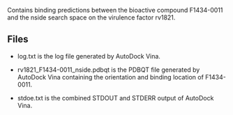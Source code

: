 Contains binding predictions between the bioactive compound F1434-0011 and the nside search space on the virulence factor rv1821.

## Files

- log.txt is the log file generated by AutoDock Vina.

- rv1821_F1434-0011_nside.pdbqt is the PDBQT file generated by AutoDock Vina containing the orientation and binding location of F1434-0011.

- stdoe.txt is the combined STDOUT and STDERR output of AutoDock Vina.

